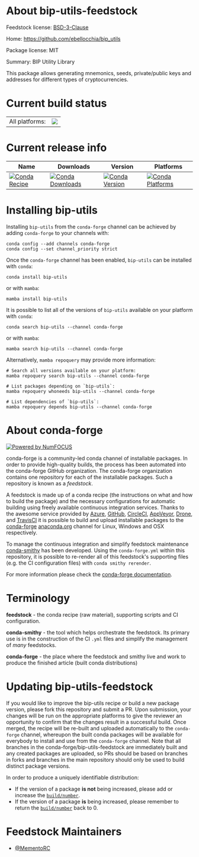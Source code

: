 About bip-utils-feedstock
=========================

Feedstock license: [BSD-3-Clause](https://github.com/conda-forge/bip-utils-feedstock/blob/main/LICENSE.txt)

Home: https://github.com/ebellocchia/bip_utils

Package license: MIT

Summary: BIP Utility Library

This package allows generating mnemonics, seeds, private/public keys and addresses for different types of cryptocurrencies.


Current build status
====================


<table><tr><td>All platforms:</td>
    <td>
      <a href="https://dev.azure.com/conda-forge/feedstock-builds/_build/latest?definitionId=21600&branchName=main">
        <img src="https://dev.azure.com/conda-forge/feedstock-builds/_apis/build/status/bip-utils-feedstock?branchName=main">
      </a>
    </td>
  </tr>
</table>

Current release info
====================

| Name | Downloads | Version | Platforms |
| --- | --- | --- | --- |
| [![Conda Recipe](https://img.shields.io/badge/recipe-bip--utils-green.svg)](https://anaconda.org/conda-forge/bip-utils) | [![Conda Downloads](https://img.shields.io/conda/dn/conda-forge/bip-utils.svg)](https://anaconda.org/conda-forge/bip-utils) | [![Conda Version](https://img.shields.io/conda/vn/conda-forge/bip-utils.svg)](https://anaconda.org/conda-forge/bip-utils) | [![Conda Platforms](https://img.shields.io/conda/pn/conda-forge/bip-utils.svg)](https://anaconda.org/conda-forge/bip-utils) |

Installing bip-utils
====================

Installing `bip-utils` from the `conda-forge` channel can be achieved by adding `conda-forge` to your channels with:

```
conda config --add channels conda-forge
conda config --set channel_priority strict
```

Once the `conda-forge` channel has been enabled, `bip-utils` can be installed with `conda`:

```
conda install bip-utils
```

or with `mamba`:

```
mamba install bip-utils
```

It is possible to list all of the versions of `bip-utils` available on your platform with `conda`:

```
conda search bip-utils --channel conda-forge
```

or with `mamba`:

```
mamba search bip-utils --channel conda-forge
```

Alternatively, `mamba repoquery` may provide more information:

```
# Search all versions available on your platform:
mamba repoquery search bip-utils --channel conda-forge

# List packages depending on `bip-utils`:
mamba repoquery whoneeds bip-utils --channel conda-forge

# List dependencies of `bip-utils`:
mamba repoquery depends bip-utils --channel conda-forge
```


About conda-forge
=================

[![Powered by
NumFOCUS](https://img.shields.io/badge/powered%20by-NumFOCUS-orange.svg?style=flat&colorA=E1523D&colorB=007D8A)](https://numfocus.org)

conda-forge is a community-led conda channel of installable packages.
In order to provide high-quality builds, the process has been automated into the
conda-forge GitHub organization. The conda-forge organization contains one repository
for each of the installable packages. Such a repository is known as a *feedstock*.

A feedstock is made up of a conda recipe (the instructions on what and how to build
the package) and the necessary configurations for automatic building using freely
available continuous integration services. Thanks to the awesome service provided by
[Azure](https://azure.microsoft.com/en-us/services/devops/), [GitHub](https://github.com/),
[CircleCI](https://circleci.com/), [AppVeyor](https://www.appveyor.com/),
[Drone](https://cloud.drone.io/welcome), and [TravisCI](https://travis-ci.com/)
it is possible to build and upload installable packages to the
[conda-forge](https://anaconda.org/conda-forge) [anaconda.org](https://anaconda.org/)
channel for Linux, Windows and OSX respectively.

To manage the continuous integration and simplify feedstock maintenance
[conda-smithy](https://github.com/conda-forge/conda-smithy) has been developed.
Using the ``conda-forge.yml`` within this repository, it is possible to re-render all of
this feedstock's supporting files (e.g. the CI configuration files) with ``conda smithy rerender``.

For more information please check the [conda-forge documentation](https://conda-forge.org/docs/).

Terminology
===========

**feedstock** - the conda recipe (raw material), supporting scripts and CI configuration.

**conda-smithy** - the tool which helps orchestrate the feedstock.
                   Its primary use is in the construction of the CI ``.yml`` files
                   and simplify the management of *many* feedstocks.

**conda-forge** - the place where the feedstock and smithy live and work to
                  produce the finished article (built conda distributions)


Updating bip-utils-feedstock
============================

If you would like to improve the bip-utils recipe or build a new
package version, please fork this repository and submit a PR. Upon submission,
your changes will be run on the appropriate platforms to give the reviewer an
opportunity to confirm that the changes result in a successful build. Once
merged, the recipe will be re-built and uploaded automatically to the
`conda-forge` channel, whereupon the built conda packages will be available for
everybody to install and use from the `conda-forge` channel.
Note that all branches in the conda-forge/bip-utils-feedstock are
immediately built and any created packages are uploaded, so PRs should be based
on branches in forks and branches in the main repository should only be used to
build distinct package versions.

In order to produce a uniquely identifiable distribution:
 * If the version of a package **is not** being increased, please add or increase
   the [``build/number``](https://docs.conda.io/projects/conda-build/en/latest/resources/define-metadata.html#build-number-and-string).
 * If the version of a package **is** being increased, please remember to return
   the [``build/number``](https://docs.conda.io/projects/conda-build/en/latest/resources/define-metadata.html#build-number-and-string)
   back to 0.

Feedstock Maintainers
=====================

* [@MementoRC](https://github.com/MementoRC/)

